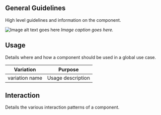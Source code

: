 <!--The usage guidelines are less prescriptive than the style tab documentation since each component has unique interaction patterns and use cases. The guidelines should cover how and when a component should be used, the difference between variations of a component, and its interaction patterns. Component variation usage should be displayed in the table seen below. Images and gifs made be used to support documentation. Some of the typical sections we have on the usage tab can be found below. Feel free to delete or add sections as needed. -->


## General Guidelines

High level guidelines and information on the component.

![Image alt text goes here](image-file-name.png)
_Image caption goes here._


## Usage

Details where and how a component should be used in a global use case. 

| Variation      | Purpose                                                |
|----------------|--------------------------------------------------------|
| variation name | Usage description                                      | 


## Interaction

Details the various interaction patterns of a component.